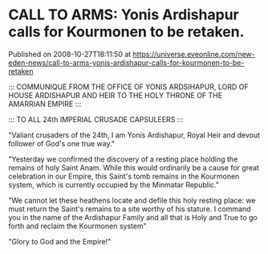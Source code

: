 # CALL TO ARMS: Yonis Ardishapur calls for Kourmonen to be retaken.
Published on 2008-10-27T18:11:50 at https://universe.eveonline.com/new-eden-news/call-to-arms-yonis-ardishapur-calls-for-kourmonen-to-be-retaken

::: COMMUNIQUE FROM THE OFFICE OF YONIS ARDSIHAPUR, LORD OF HOUSE ARDISHAPUR AND HEIR TO THE HOLY THRONE OF THE AMARRIAN EMPIRE :::

::: TO ALL 24th IMPERIAL CRUSADE CAPSULEERS :::

"Valiant crusaders of the 24th, I am Yonis Ardishapur, Royal Heir and devout follower of God's one true way."

"Yesterday we confirmed the discovery of a resting place holding the remains of holy Saint Anam.  While this would ordinarily be a cause for great celebration in our Empire, this Saint's tomb remains in the Kourmonen system, which is currently occupied by the Minmatar Republic."

"We cannot let these heathens locate and defile this holy resting place: we must return the Saint's remains to a site worthy of his stature.  I command you in the name of the Ardishapur Family and all that is Holy and True to go forth and reclaim the Kourmonen system"

"Glory to God and the Empire!"
